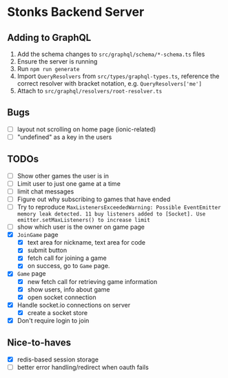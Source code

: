 # Stonks Backend Server

## Adding to GraphQL

1. Add the schema changes to `src/graphql/schema/*-schema.ts` files
1. Ensure the server is running
1. Run `npm run generate`
1. Import `QueryResolvers` from `src/types/graphql-types.ts`, reference the correct resolver with bracket notation, e.g. `QueryResolvers['me']`
1. Attach to `src/graphql/resolvers/root-resolver.ts`

## Bugs

- [ ] layout not scrolling on home page (ionic-related)
- [ ] "undefined" as a key in the users

## TODOs

- [ ] Show other games the user is in
- [ ] Limit user to just one game at a time
- [ ] limit chat messages
- [ ] Figure out why subscribing to games that have ended
- [ ] Try to reproduce `MaxListenersExceededWarning: Possible EventEmitter memory leak detected. 11 buy listeners added to [Socket]. Use emitter.setMaxListeners() to increase limit`
- [ ] show which user is the owner on game page
- [x] `JoinGame` page
  - [x] text area for nickname, text area for code
  - [x] submit button
  - [x] fetch call for joining a game
  - [x] on success, go to `Game` page.
- [x] `Game` page
  - [x] new fetch call for retrieving game information
  - [x] show users, info about game
  - [x] open socket connection
- [x] Handle socket.io connections on server
  - [x] create a socket store
- [x] Don't require login to join

## Nice-to-haves

- [x] redis-based session storage
- [ ] better error handling/redirect when oauth fails
